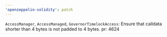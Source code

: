 ```yaml
---
'openzeppelin-solidity': patch
---
```


`AccessManager`, `AccessManaged`, `GovernorTimelockAccess`: Ensure that calldata shorter than 4 bytes is not padded to 4 bytes.
pr: 4624
